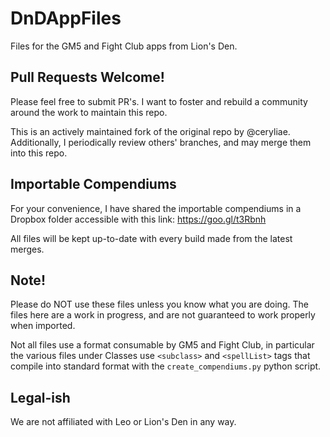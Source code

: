 # DnDAppFiles

Files for the GM5 and Fight Club apps from Lion's Den.

## Pull Requests Welcome!

Please feel free to submit PR's. I want to foster and rebuild a community around the work to maintain this repo.

This is an actively maintained fork of the original repo by @ceryliae. Additionally, I periodically review others'
branches, and may merge them into this repo.

## Importable Compendiums

For your convenience, I have shared the importable compendiums in a Dropbox folder accessible with this link: https://goo.gl/t3Rbnh

All files will be kept up-to-date with every build made from the latest merges.

## Note!

Please do NOT use these files unless you know what you are doing. The files here are a work in progress, and are not guaranteed to work properly when imported.

Not all files use a format consumable by GM5 and Fight Club, in particular the various files under Classes use `<subclass>` and `<spellList>` tags that compile into standard format with the `create_compendiums.py` python script.

## Legal-ish

We are not affiliated with Leo or Lion's Den in any way.
